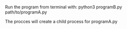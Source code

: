 Run the program from terminal with:
python3 programB.py path/to/programA.py

The procces will create a child process for programA.py
